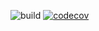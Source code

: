 ![build](https://github.com/Jeniffen/bm_client/workflows/build/badge.svg) 
[![codecov](https://codecov.io/gh/jeniffen/bm_client/branch/main/graph/badge.svg?token=JKYGM7WPW4)](https://codecov.io/gh/jeniffen/bm_client)
